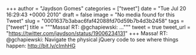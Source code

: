
+++
author = "Jaydson Gomes"
categories = ["tweet"]
date = "Tue Jul 20 16:29:43 +0000 2010"
draft = false
image = "No media found for this Tweet"
slug = "0001637b3abac6faf42088fd70d59b7b4d3b2458"
tags = ["tweet"]
title = """Massa! RT: @gchapiewski: ..."""
tweet = true
tweet_url = "https://twitter.com/jaydson/status/19006234131"
+++
Massa! RT: @gchapiewski: Navigate the physical jQuery code to see where things happen: http://bit.ly/cImhHG
